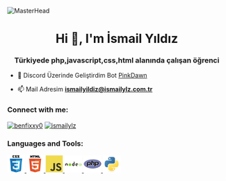 ![MasterHead](https://cdn.discordapp.com/attachments/1155629901865562223/1155629949223436328/pd.png?ex=651a9982&is=65194802&hm=bc426fcdace03fedb7956b43c167a5b9157f833255d94c1d4b39355e809edb6c&)
<h1 align="center">Hi 👋, I'm İsmail Yıldız</h1>
<h3 align="center">Türkiyede php,javascript,css,html alanında çalışan öğrenci</h3>

- 🔭 Discord Üzerinde Geliştirdim Bot [PinkDawn](https://discord.com/invite/QXRsvepPhd)

- 📫 Mail Adresim **ismailyildiz@ismailylz.com.tr**

<h3 align="left">Connect with me:</h3>
<p align="left">
<a href="https://instagram.com/benfixxy0" target="blank"><img align="center" src="https://raw.githubusercontent.com/rahuldkjain/github-profile-readme-generator/master/src/images/icons/Social/instagram.svg" alt="benfixxy0" height="30" width="40" /></a>
<a href="https://discord.gg/ismailylz" target="blank"><img align="center" src="https://raw.githubusercontent.com/rahuldkjain/github-profile-readme-generator/master/src/images/icons/Social/discord.svg" alt="ismailylz" height="30" width="40" /></a>
</p>

<h3 align="left">Languages and Tools:</h3>
<p align="left"> <a href="https://www.w3schools.com/css/" target="_blank" rel="noreferrer"> <img src="https://raw.githubusercontent.com/devicons/devicon/master/icons/css3/css3-original-wordmark.svg" alt="css3" width="40" height="40"/> </a> <a href="https://www.w3.org/html/" target="_blank" rel="noreferrer"> <img src="https://raw.githubusercontent.com/devicons/devicon/master/icons/html5/html5-original-wordmark.svg" alt="html5" width="40" height="40"/> </a> <a href="https://developer.mozilla.org/en-US/docs/Web/JavaScript" target="_blank" rel="noreferrer"> <img src="https://raw.githubusercontent.com/devicons/devicon/master/icons/javascript/javascript-original.svg" alt="javascript" width="40" height="40"/> </a> <a href="https://nodejs.org" target="_blank" rel="noreferrer"> <img src="https://raw.githubusercontent.com/devicons/devicon/master/icons/nodejs/nodejs-original-wordmark.svg" alt="nodejs" width="40" height="40"/> </a> <a href="https://www.php.net" target="_blank" rel="noreferrer"> <img src="https://raw.githubusercontent.com/devicons/devicon/master/icons/php/php-original.svg" alt="php" width="40" height="40"/> </a> <a href="https://www.python.org" target="_blank" rel="noreferrer"> <img src="https://raw.githubusercontent.com/devicons/devicon/master/icons/python/python-original.svg" alt="python" width="40" height="40"/> </a> </p>
